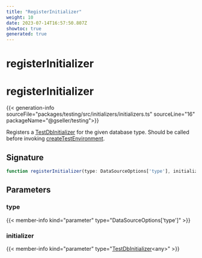 ```yaml
---
title: "RegisterInitializer"
weight: 10
date: 2023-07-14T16:57:50.807Z
showtoc: true
generated: true
---
```

<!-- This file was generated from the Vendure source. Do not modify. Instead, re-run the "docs:build" script -->

# registerInitializer
<div class="symbol">


# registerInitializer

{{< generation-info sourceFile="packages/testing/src/initializers/initializers.ts" sourceLine="16" packageName="@gseller/testing">}}

Registers a <a href='/typescript-api/testing/test-db-initializer#testdbinitializer'>TestDbInitializer</a> for the given database type. Should be called before invoking
<a href='/typescript-api/testing/create-test-environment#createtestenvironment'>createTestEnvironment</a>.

## Signature

```TypeScript
function registerInitializer(type: DataSourceOptions['type'], initializer: TestDbInitializer<any>): void
```
## Parameters

### type

{{< member-info kind="parameter" type="DataSourceOptions['type']" >}}

### initializer

{{< member-info kind="parameter" type="<a href='/typescript-api/testing/test-db-initializer#testdbinitializer'>TestDbInitializer</a>&#60;any&#62;" >}}

</div>
